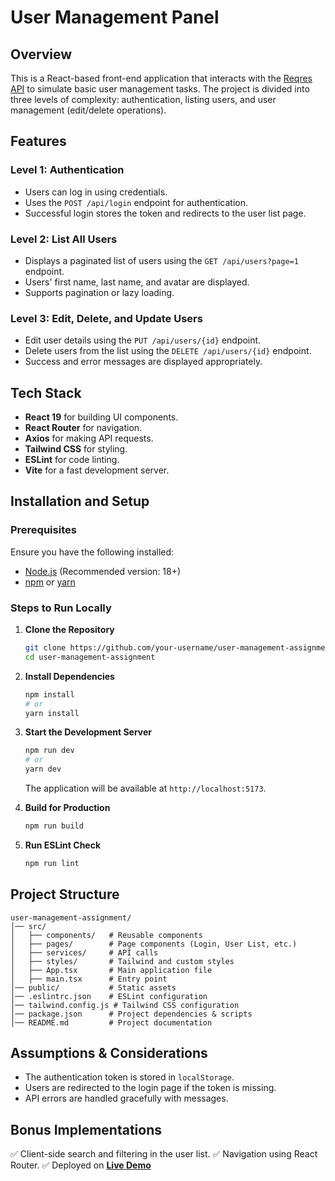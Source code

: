 # User Management Panel

## Overview
This is a React-based front-end application that interacts with the [Reqres API](https://reqres.in/) to simulate basic user management tasks. The project is divided into three levels of complexity: authentication, listing users, and user management (edit/delete operations).

## Features
### Level 1: Authentication
- Users can log in using credentials.
- Uses the `POST /api/login` endpoint for authentication.
- Successful login stores the token and redirects to the user list page.

### Level 2: List All Users
- Displays a paginated list of users using the `GET /api/users?page=1` endpoint.
- Users' first name, last name, and avatar are displayed.
- Supports pagination or lazy loading.

### Level 3: Edit, Delete, and Update Users
- Edit user details using the `PUT /api/users/{id}` endpoint.
- Delete users from the list using the `DELETE /api/users/{id}` endpoint.
- Success and error messages are displayed appropriately.

## Tech Stack
- **React 19** for building UI components.
- **React Router** for navigation.
- **Axios** for making API requests.
- **Tailwind CSS** for styling.
- **ESLint** for code linting.
- **Vite** for a fast development server.

## Installation and Setup
### Prerequisites
Ensure you have the following installed:
- [Node.js](https://nodejs.org/) (Recommended version: 18+)
- [npm](https://www.npmjs.com/) or [yarn](https://yarnpkg.com/)

### Steps to Run Locally
1. **Clone the Repository**
   ```sh
   git clone https://github.com/your-username/user-management-assignment.git
   cd user-management-assignment
   ```

2. **Install Dependencies**
   ```sh
   npm install
   # or
   yarn install
   ```

3. **Start the Development Server**
   ```sh
   npm run dev
   # or
   yarn dev
   ```
   The application will be available at `http://localhost:5173`.

4. **Build for Production**
   ```sh
   npm run build
   ```

5. **Run ESLint Check**
   ```sh
   npm run lint
   ```

## Project Structure
```
user-management-assignment/
│── src/
│   ├── components/   # Reusable components
│   ├── pages/        # Page components (Login, User List, etc.)
│   ├── services/     # API calls
│   ├── styles/       # Tailwind and custom styles
│   ├── App.tsx       # Main application file
│   ├── main.tsx      # Entry point
│── public/           # Static assets
│── .eslintrc.json    # ESLint configuration
│── tailwind.config.js # Tailwind CSS configuration
│── package.json      # Project dependencies & scripts
│── README.md         # Project documentation
```

## Assumptions & Considerations
- The authentication token is stored in `localStorage`.
- Users are redirected to the login page if the token is missing.
- API errors are handled gracefully with messages.

## Bonus Implementations
✅ Client-side search and filtering in the user list.
✅ Navigation using React Router.
✅ Deployed on **[Live Demo](https://your-deployment-link.com)**
